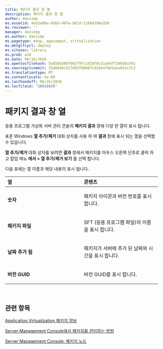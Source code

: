 ```yaml
---
title: 패키지 결과 창 열
description: 패키지 결과 창 열
author: dansimp
ms.assetid: 4ed3a06a-656d-497a-b62d-21684396e2b0
ms.reviewer: ''
manager: dansimp
ms.author: dansimp
ms.pagetype: mdop, appcompat, virtualization
ms.mktglfcycl: deploy
ms.sitesec: library
ms.prod: w10
ms.date: 06/16/2016
ms.openlocfilehash: 5a85883097662f9fc1d10f8c51a64ff290d8a761
ms.sourcegitcommit: 354664bc527d93f80687cd2eba70d1eea024c7c3
ms.translationtype: MT
ms.contentlocale: ko-KR
ms.lasthandoff: 06/26/2020
ms.locfileid: "10816028"
---
```

# 패키지 결과 창 열


응용 프로그램 가상화 서버 관리 콘솔의 **패키지 결과** 창에 다양 한 열이 표시 됩니다.

표준 Windows **열 추가/제거** 대화 상자를 사용 하 여 **결과** 창에 표시 되는 열을 선택할 수 있습니다.

**열 추가/제거** 대화 상자를 보려면 **결과** 창에서 패키지를 마우스 오른쪽 단추로 클릭 하 고 팝업 메뉴 **에서 &gt; 열 추가/제거 보기** 를 선택 합니다.

다음 표에는 열 이름과 해당 내용이 표시 됩니다.

<table>
<colgroup>
<col width="50%" />
<col width="50%" />
</colgroup>
<thead>
<tr class="header">
<th align="left">열</th>
<th align="left">콘텐츠</th>
</tr>
</thead>
<tbody>
<tr class="odd">
<td align="left"><p><strong>숫자</strong></p></td>
<td align="left"><p>패키지 아이콘과 버전 번호를 표시 합니다.</p></td>
</tr>
<tr class="even">
<td align="left"><p><strong>패키지 파일</strong></p></td>
<td align="left"><p>SFT (응용 프로그램 파일)의 이름을 표시 합니다.</p></td>
</tr>
<tr class="odd">
<td align="left"><p><strong>날짜 추가 됨</strong></p></td>
<td align="left"><p>패키지가 서버에 추가 된 날짜와 시간을 표시 합니다.</p></td>
</tr>
<tr class="even">
<td align="left"><p><strong>버전 GUID</strong></p></td>
<td align="left"><p>버전 GUID를 표시 합니다.</p></td>
</tr>
</tbody>
</table>

 

## 관련 항목


[Application Virtualization 패키지 정보](about-application-virtualization-packages.md)

[Server Management Console에서 패키지를 관리하는 방법](how-to-manage-packages-in-the-server-management-console.md)

[Server Management Console: 패키지 노드](server-management-console-packages-node.md)

 

 





